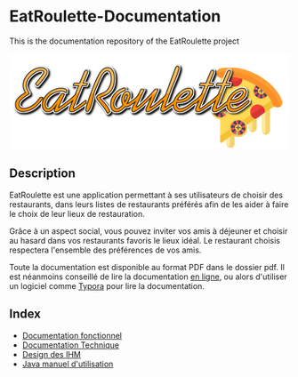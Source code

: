 # EatRoulette-Documentation
This is the documentation repository of the EatRoulette project

![logo](ressources/img/name/enrich/EatRoulette-large-logo-right-bordless.png)

## Description

EatRoulette est une application permettant à ses utilisateurs de choisir des restaurants, dans leurs listes de restaurants préférés afin de les aider à faire le choix de leur lieux de restauration.

Grâce à un aspect social, vous pouvez inviter vos amis à déjeuner et choisir au hasard dans vos restaurants favoris le lieux idéal. Le restaurant choisis respectera l'ensemble des préférences de vos amis.

Toute la documentation est disponible au format PDF dans le dossier pdf. Il est néanmoins conseillé de lire la documentation [en ligne](https://github.com/EatRoulette/EatRoulette-Documentation), ou alors d'utiliser un logiciel comme [Typora](https://typora.io/) pour lire la documentation.



## Index

- [Documentation fonctionnel](docs/fonctionnalDoc.md)
- [Documentation Technique](docs/technicalDoc.md)
- [Design des IHM](docs/designIhmDoc.md)
- [Java manuel d'utilisation](docs/JavaFrontDoc.md)
